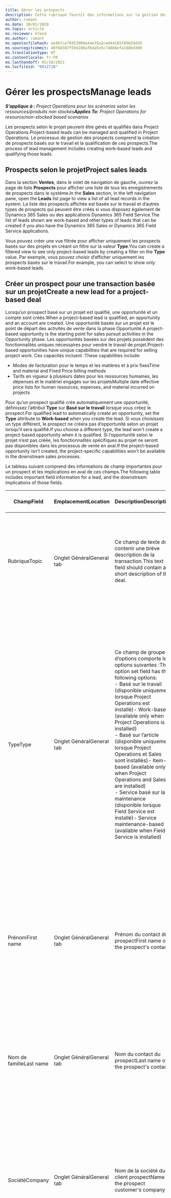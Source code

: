 ```yaml
---
title: Gérer les prospects
description: Cette rubrique fournit des informations sur la gestion des prospects selon le projet.
author: rumant
ms.date: 10/01/2020
ms.topic: article
ms.reviewer: kfend
ms.author: rumant
ms.openlocfilehash: ee4b7ce76953909a44e35a2ce044185f89b5ddd5
ms.sourcegitcommit: 40f68387f594180af64a5e5c748b6efa188bd300
ms.translationtype: HT
ms.contentlocale: fr-FR
ms.lasthandoff: 05/10/2021
ms.locfileid: "6012718"
---
```

# <a name="manage-leads"></a><span data-ttu-id="05b05-103">Gérer les prospects</span><span class="sxs-lookup"><span data-stu-id="05b05-103">Manage leads</span></span>

<span data-ttu-id="05b05-104">_**S’applique à :** Project Operations pour les scénarios selon les ressources/produits non stockés_</span><span class="sxs-lookup"><span data-stu-id="05b05-104">_**Applies To:** Project Operations for resource/non-stocked based scenarios_</span></span>

<span data-ttu-id="05b05-105">Les prospects selon le projet peuvent être gérés et qualifiés dans Project Operations.</span><span class="sxs-lookup"><span data-stu-id="05b05-105">Project-based leads can be managed and qualified in Project Operations.</span></span> <span data-ttu-id="05b05-106">Le processus de gestion des prospects comprend la création de prospects basés sur le travail et la qualification de ces prospects.</span><span class="sxs-lookup"><span data-stu-id="05b05-106">The process of lead management includes creating work-based leads and qualifying those leads.</span></span> 

## <a name="project-sales-leads"></a><span data-ttu-id="05b05-107">Prospects selon le projet</span><span class="sxs-lookup"><span data-stu-id="05b05-107">Project sales leads</span></span>

<span data-ttu-id="05b05-108">Dans la section **Ventes**, dans le volet de navigation de gauche, ouvrez la page de liste **Prospects** pour afficher une liste de tous les enregistrements de prospects dans le système.</span><span class="sxs-lookup"><span data-stu-id="05b05-108">In the **Sales** section, in the left navigation pane, open the **Leads** list page to view a list of all lead records in the system.</span></span> <span data-ttu-id="05b05-109">La liste des prospects affichée est basée sur le travail et d’autres types de prospects qui peuvent être créés si vous disposez également de Dynamics 365 Sales ou des applications Dynamics 365 Field Service.</span><span class="sxs-lookup"><span data-stu-id="05b05-109">The list of leads shown are work-based and other types of leads that can be created if you also have the Dynamics 365 Sales or Dynamics 365 Field Service applications.</span></span>

<span data-ttu-id="05b05-110">Vous pouvez créer une vue filtrée pour afficher uniquement les prospects basés sur des projets en créant un filtre sur la valeur **Type**.</span><span class="sxs-lookup"><span data-stu-id="05b05-110">You can create a filtered view to see only project-based leads by creating a filter on the **Type** value.</span></span> <span data-ttu-id="05b05-111">Par exemple, vous pouvez choisir d’afficher uniquement les prospects basés sur le travail.</span><span class="sxs-lookup"><span data-stu-id="05b05-111">For example, you can select to show only work-based leads.</span></span>

## <a name="create-a-new-lead-for-a-project-based-deal"></a><span data-ttu-id="05b05-112">Créer un prospect pour une transaction basée sur un projet</span><span class="sxs-lookup"><span data-stu-id="05b05-112">Create a new lead for a project-based deal</span></span>

<span data-ttu-id="05b05-113">Lorsqu’un prospect basé sur un projet est qualifié, une opportunité et un compte sont créés.</span><span class="sxs-lookup"><span data-stu-id="05b05-113">When a project-based lead is qualified, an opportunity and an account are created.</span></span> <span data-ttu-id="05b05-114">Une opportunité basée sur un projet est le point de départ des activités de vente dans la phase Opportunité.</span><span class="sxs-lookup"><span data-stu-id="05b05-114">A project-based opportunity is the starting point for sales pursuit activities in the Opportunity phase.</span></span> <span data-ttu-id="05b05-115">Les opportunités basées sur des projets possèdent des fonctionnalités uniques nécessaires pour vendre le travail de projet.</span><span class="sxs-lookup"><span data-stu-id="05b05-115">Project-based opportunities have unique capabilities that are required for selling project work.</span></span> <span data-ttu-id="05b05-116">Ces capacités incluent :</span><span class="sxs-lookup"><span data-stu-id="05b05-116">These capabilities include:</span></span>

- <span data-ttu-id="05b05-117">Modes de facturation pour le temps et les matières et à prix fixes</span><span class="sxs-lookup"><span data-stu-id="05b05-117">Time and material and Fixed Price billing methods</span></span>
- <span data-ttu-id="05b05-118">Tarifs en vigueur à plusieurs dates pour les ressources humaines, les dépenses et le matériel engagés sur les projets</span><span class="sxs-lookup"><span data-stu-id="05b05-118">Multiple date effective price lists for human resources, expenses, and material incurred on projects</span></span>

<span data-ttu-id="05b05-119">Pour qu’un prospect qualifié crée automatiquement une opportunité, définissez l’attribut **Type** sur **Basé sur le travail** lorsque vous créez le prospect.</span><span class="sxs-lookup"><span data-stu-id="05b05-119">For qualified lead to automatically create an opportunity, set the **Type** attribute to **Work-based** when you create the lead.</span></span> <span data-ttu-id="05b05-120">Si vous choisissez un type différent, le prospect ne créera pas d’opportunité selon un projet lorsqu’il sera qualifié.</span><span class="sxs-lookup"><span data-stu-id="05b05-120">If you choose a different type, the lead won't create a project-based opportunity when it is qualified.</span></span> <span data-ttu-id="05b05-121">Si l’opportunité selon le projet n’est pas créée, les fonctionnalités spécifiques au projet ne seront pas disponibles dans les processus de vente en aval.</span><span class="sxs-lookup"><span data-stu-id="05b05-121">If the project-based opportunity isn't created, the project-specific capabilities won't be available in the downstream sales processes.</span></span>

<span data-ttu-id="05b05-122">Le tableau suivant comprend des informations de champ importantes pour un prospect et les implications en aval de ces champs.</span><span class="sxs-lookup"><span data-stu-id="05b05-122">The following table includes important field information for a lead, and the downstream implications of those fields.</span></span>
 
| <span data-ttu-id="05b05-123">**Champ**</span><span class="sxs-lookup"><span data-stu-id="05b05-123">**Field**</span></span> | <span data-ttu-id="05b05-124">**Emplacement**</span><span class="sxs-lookup"><span data-stu-id="05b05-124">**Location**</span></span> | <span data-ttu-id="05b05-125">**Description**</span><span class="sxs-lookup"><span data-stu-id="05b05-125">**Description**</span></span> | <span data-ttu-id="05b05-126">**Impact en aval**</span><span class="sxs-lookup"><span data-stu-id="05b05-126">**Downstream impact**</span></span> |
| --- | --- | --- | --- |
| <span data-ttu-id="05b05-127">Rubrique</span><span class="sxs-lookup"><span data-stu-id="05b05-127">Topic</span></span> | <span data-ttu-id="05b05-128">Onglet Général</span><span class="sxs-lookup"><span data-stu-id="05b05-128">General tab</span></span> | <span data-ttu-id="05b05-129">Ce champ de texte doit contenir une brève description de la transaction.</span><span class="sxs-lookup"><span data-stu-id="05b05-129">This text field should contain a short description of the deal.</span></span> | <span data-ttu-id="05b05-130">Le sujet du prospect sera par défaut le sujet de l’opportunité et le nom du devis et du contrat de projet.</span><span class="sxs-lookup"><span data-stu-id="05b05-130">The topic of the lead will default as the topic of the Opportunity, and the Name of Quote and Project contract.</span></span> |
| <span data-ttu-id="05b05-131">Type</span><span class="sxs-lookup"><span data-stu-id="05b05-131">Type</span></span> | <span data-ttu-id="05b05-132">Onglet Général</span><span class="sxs-lookup"><span data-stu-id="05b05-132">General tab</span></span> | <span data-ttu-id="05b05-133">Ce champ de groupe d’options comporte les options suivantes :</span><span class="sxs-lookup"><span data-stu-id="05b05-133">This option set field has the following options:</span></span></br><span data-ttu-id="05b05-134">- Basé sur le travail (disponible uniquement lorsque Project Operations est installé)</span><span class="sxs-lookup"><span data-stu-id="05b05-134">- Work-based (available only when Project Operations is installed)</span></span></br><span data-ttu-id="05b05-135">- Basé sur l’article (disponible uniquement lorsque Project Operations et Sales sont installés)</span><span class="sxs-lookup"><span data-stu-id="05b05-135">- Item-based (available only when Project Operations and Sales are installed)</span></span></br><span data-ttu-id="05b05-136">- Service basé sur la maintenance (disponible lorsque Field Service est installé)</span><span class="sxs-lookup"><span data-stu-id="05b05-136">- Service maintenance-based (available when Field Service is installed)</span></span> | <span data-ttu-id="05b05-137">Lorsque la valeur de ce champ est définie sur **Basé sur le travail** sur le prospect, celui-ci est qualifié pour créer une opportunité basée sur un projet.</span><span class="sxs-lookup"><span data-stu-id="05b05-137">When the value of this field is set to **Work-based** on the lead, the lead is qualified to create a Project-based Opportunity.</span></span> <span data-ttu-id="05b05-138">Une opportunité basée sur un projet est requise pour activer toutes les extensions et fonctionnalités spécifiques au projet dans le processus de vente en aval pour cette transaction.</span><span class="sxs-lookup"><span data-stu-id="05b05-138">A project-based opportunity is required to enable all project-specific extensions and functionality in the downstream sales process for this deal.</span></span> |
| <span data-ttu-id="05b05-139">Prénom</span><span class="sxs-lookup"><span data-stu-id="05b05-139">First name</span></span> | <span data-ttu-id="05b05-140">Onglet Général</span><span class="sxs-lookup"><span data-stu-id="05b05-140">General tab</span></span> | <span data-ttu-id="05b05-141">Prénom du contact du prospect</span><span class="sxs-lookup"><span data-stu-id="05b05-141">First name of the prospect's contact</span></span> | <span data-ttu-id="05b05-142">Lorsque le prospect est qualifié, un compte, un contact et une opportunité sont créés.</span><span class="sxs-lookup"><span data-stu-id="05b05-142">When the lead is qualified, an account, contact, and opportunity are created.</span></span> <span data-ttu-id="05b05-143">Le prénom du contact est la valeur définie ici.</span><span class="sxs-lookup"><span data-stu-id="05b05-143">The first name of the contact is the value set here.</span></span> |
| <span data-ttu-id="05b05-144">Nom de famille</span><span class="sxs-lookup"><span data-stu-id="05b05-144">Last name</span></span> | <span data-ttu-id="05b05-145">Onglet Général</span><span class="sxs-lookup"><span data-stu-id="05b05-145">General tab</span></span> | <span data-ttu-id="05b05-146">Nom du contact du prospect</span><span class="sxs-lookup"><span data-stu-id="05b05-146">Last name of the prospect's contact</span></span> | <span data-ttu-id="05b05-147">Lorsque le prospect est qualifié, un compte, un contact et une opportunité sont créés.</span><span class="sxs-lookup"><span data-stu-id="05b05-147">When the lead is qualified, an account, contact, and opportunity are created.</span></span> <span data-ttu-id="05b05-148">Le nom du contact est la valeur définie ici.</span><span class="sxs-lookup"><span data-stu-id="05b05-148">The last name of the contact the value set here.</span></span> |
| <span data-ttu-id="05b05-149">Société</span><span class="sxs-lookup"><span data-stu-id="05b05-149">Company</span></span> | <span data-ttu-id="05b05-150">Onglet Général</span><span class="sxs-lookup"><span data-stu-id="05b05-150">General tab</span></span> | <span data-ttu-id="05b05-151">Nom de la société du client prospect</span><span class="sxs-lookup"><span data-stu-id="05b05-151">Name of the prospect customer's company</span></span> | <span data-ttu-id="05b05-152">Lorsque le prospect est qualifié, un compte, un contact et une opportunité sont créés.</span><span class="sxs-lookup"><span data-stu-id="05b05-152">When the lead is qualified, an account, contact, and opportunity are created.</span></span> <span data-ttu-id="05b05-153">Le nom du compte créé est la valeur définie ici.</span><span class="sxs-lookup"><span data-stu-id="05b05-153">The name of the account created the value set here.</span></span> |
| <span data-ttu-id="05b05-154">Devise</span><span class="sxs-lookup"><span data-stu-id="05b05-154">Currency</span></span> | <span data-ttu-id="05b05-155">Onglet Détails</span><span class="sxs-lookup"><span data-stu-id="05b05-155">Details tab</span></span> | <span data-ttu-id="05b05-156">Devise du client prospect</span><span class="sxs-lookup"><span data-stu-id="05b05-156">Prospect customer's currency</span></span> | <span data-ttu-id="05b05-157">Lorsque le prospect est qualifié, un compte, un contact et une opportunité sont créés.</span><span class="sxs-lookup"><span data-stu-id="05b05-157">When the lead is qualified, an account, contact, and opportunity are created.</span></span> <span data-ttu-id="05b05-158">La devise du compte créé est la valeur définie ici.</span><span class="sxs-lookup"><span data-stu-id="05b05-158">The currency of the account created is the value set here.</span></span> |

## <a name="qualify-a-new-project-based-lead"></a><span data-ttu-id="05b05-159">Qualifier un nouveau prospect selon un projet</span><span class="sxs-lookup"><span data-stu-id="05b05-159">Qualify a new project-based lead</span></span>

<span data-ttu-id="05b05-160">Les prospects qui ont la valeur **Type** définie sur **Basé sur le travail** sont appelés prospects selon des projets.</span><span class="sxs-lookup"><span data-stu-id="05b05-160">Leads that have the **Type** value set to **Work-based** are called project-based leads.</span></span> <span data-ttu-id="05b05-161">Lorsqu’un prospect basé sur un projet est qualifié, les éléments suivants sont créés :</span><span class="sxs-lookup"><span data-stu-id="05b05-161">When a project-based lead is qualified, the following is created:</span></span>

- <span data-ttu-id="05b05-162">Un compte qui utilise le champ **Société** du prospect.</span><span class="sxs-lookup"><span data-stu-id="05b05-162">An account that uses the **Company** field from the lead.</span></span>
- <span data-ttu-id="05b05-163">Un enregistrement de contact associé au compte en fonction des valeurs des champs **Prénom** et **Nom** sur le prospect.</span><span class="sxs-lookup"><span data-stu-id="05b05-163">A contact record associated to the account based on the values in the **First Name** and **Last Name** fields on the lead.</span></span>
- <span data-ttu-id="05b05-164">Une opportunité basée sur un projet qui a le champ **Type** défini sur **Basé sur le travail**.</span><span class="sxs-lookup"><span data-stu-id="05b05-164">A project-based opportunity that has the **Type** field set to **Work-based**.</span></span>

<span data-ttu-id="05b05-165">Pour plus d’informations sur la qualification des prospects, voir [Qualifier ou convertir des prospects](/dynamics365/sales-enterprise/qualify-lead-convert-opportunity-sales).</span><span class="sxs-lookup"><span data-stu-id="05b05-165">For more detailed information on qualifying leads, see [Qualify or convert leads](/dynamics365/sales-enterprise/qualify-lead-convert-opportunity-sales).</span></span>

## <a name="lead-qualification-and-legal-entity-information"></a><span data-ttu-id="05b05-166">Qualification du prospect et informations sur l’entité légale</span><span class="sxs-lookup"><span data-stu-id="05b05-166">Lead qualification and legal entity information</span></span> 

<span data-ttu-id="05b05-167">Lorsque vous exécutez Project Operations en utilisant le mode de déploiement, Project Operations pour les scénarios basés sur les ressources/non stockés, chaque client et opportunité devra disposer d’un champ **Entreprise propriétaire** défini.</span><span class="sxs-lookup"><span data-stu-id="05b05-167">When you run Project Operations using the deployment mode, Project Operations for resource/non-stocked based scenarios, each customer and opportunity will require having the **Owning Company** field set.</span></span> <span data-ttu-id="05b05-168">La société propriétaire est une entité juridique de votre organisation qui est propriétaire de la livraison du projet.</span><span class="sxs-lookup"><span data-stu-id="05b05-168">The Owning company is a legal entity in your organization that owns the delivery of the project.</span></span> <span data-ttu-id="05b05-169">Chaque client, ou compte avec le type de relation de client, doit avoir la valeur de champ **Entreprise propriétaire** définie sur l’entité juridique qui conclut un contrat et négocie avec ce client.</span><span class="sxs-lookup"><span data-stu-id="05b05-169">Each customer, or account with relationship type of customer, must have the **Owning Company** field value set to the legal entity that contracts and negotiates with this customer.</span></span> <span data-ttu-id="05b05-170">Un client ne peut se trouver que dans une seule entité juridique.</span><span class="sxs-lookup"><span data-stu-id="05b05-170">A customer can only be in one legal entity.</span></span>

<span data-ttu-id="05b05-171">Lorsqu’un prospect est qualifié, les enregistrements de client et d’opportunité créés ont le champ **Entreprise propriétaire** défini sur la société de l’enregistrement de ressource réservable de l’utilisateur actuel.</span><span class="sxs-lookup"><span data-stu-id="05b05-171">When a lead is qualified, the customer and opportunity records created will have the **Owning Company** field set to the company of the current user's bookable resource record.</span></span>

<span data-ttu-id="05b05-172">Si l’enregistrement de ressources réservables de l’utilisateur actuel est vide, la valeur du champ **Entreprise propriétaire** sur l’enregistrement utilisateur est utilisée par défaut sur le client et les enregistrements d’opportunité.</span><span class="sxs-lookup"><span data-stu-id="05b05-172">If the current user's bookable resource record is empty, then the **Owning Company** field value on the user record is used to default on the customer and the opportunity records.</span></span>

## <a name="business-process-flow-for-project-based-deals"></a><span data-ttu-id="05b05-173">Flux des processus d’entreprise pour les offres basées sur des projets</span><span class="sxs-lookup"><span data-stu-id="05b05-173">Business process flow for project-based deals</span></span>

<span data-ttu-id="05b05-174">Les flux des processus d’entreprise suivants sont pris en charge pour les transactions basées sur des projets dans Project Operations :</span><span class="sxs-lookup"><span data-stu-id="05b05-174">The following business process flows are supported for project-based deals in Project Operations:</span></span>

- <span data-ttu-id="05b05-175">Processus d’entreprise prospect-opportunité</span><span class="sxs-lookup"><span data-stu-id="05b05-175">Lead to Opportunity business process</span></span>
- <span data-ttu-id="05b05-176">Processus de vente Opportunité</span><span class="sxs-lookup"><span data-stu-id="05b05-176">Opportunity sales process</span></span>

<span data-ttu-id="05b05-177">Le processus d’entreprise prospect-opportunité prend en charge les phases suivantes :</span><span class="sxs-lookup"><span data-stu-id="05b05-177">The Lead to Opportunity business process supports the following stages:</span></span>

| <span data-ttu-id="05b05-178">Nom de la phase</span><span class="sxs-lookup"><span data-stu-id="05b05-178">Stage name</span></span> | <span data-ttu-id="05b05-179">Entité mappée</span><span class="sxs-lookup"><span data-stu-id="05b05-179">Mapped entity</span></span> | <span data-ttu-id="05b05-180">Fonctionnalité</span><span class="sxs-lookup"><span data-stu-id="05b05-180">Functionality</span></span> |
| --- | --- | --- |
| <span data-ttu-id="05b05-181">Qualifier</span><span class="sxs-lookup"><span data-stu-id="05b05-181">Qualify</span></span> | <span data-ttu-id="05b05-182">Prospect</span><span class="sxs-lookup"><span data-stu-id="05b05-182">Lead</span></span> | <span data-ttu-id="05b05-183">Qualifiez le prospect pour créer un compte, un contact et une opportunité.</span><span class="sxs-lookup"><span data-stu-id="05b05-183">Qualify the lead to create an account, contact, and an opportunity.</span></span> |
| <span data-ttu-id="05b05-184">Développer</span><span class="sxs-lookup"><span data-stu-id="05b05-184">Develop</span></span> | <span data-ttu-id="05b05-185">Opportunité</span><span class="sxs-lookup"><span data-stu-id="05b05-185">Opportunity</span></span> | <span data-ttu-id="05b05-186">Développer l’opportunité pour ajouter plus d’informations concernant le travail impliqué, les principales parties prenantes et la concurrence.</span><span class="sxs-lookup"><span data-stu-id="05b05-186">Develop the opportunity to add more information on the work involved, key stakeholders, and competition.</span></span> |
| <span data-ttu-id="05b05-187">Proposer</span><span class="sxs-lookup"><span data-stu-id="05b05-187">Propose</span></span> | <span data-ttu-id="05b05-188">Opportunité</span><span class="sxs-lookup"><span data-stu-id="05b05-188">Opportunity</span></span> | <span data-ttu-id="05b05-189">Développez la proposition et obtenez l’approbation de l’équipe de vérification interne.</span><span class="sxs-lookup"><span data-stu-id="05b05-189">Develop the proposal and get approval from the internal review team.</span></span> |
| <span data-ttu-id="05b05-190">Fermer</span><span class="sxs-lookup"><span data-stu-id="05b05-190">Close</span></span> | <span data-ttu-id="05b05-191">Opportunité</span><span class="sxs-lookup"><span data-stu-id="05b05-191">Opportunity</span></span> | <span data-ttu-id="05b05-192">Concluez l’opportunité pour fermer la transaction.</span><span class="sxs-lookup"><span data-stu-id="05b05-192">Win the opportunity to close the deal.</span></span> |


[!INCLUDE[footer-include](../includes/footer-banner.md)]